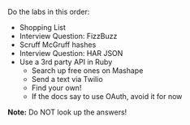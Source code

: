 Do the labs in this order:

* Shopping List
* Interview Question: FizzBuzz
* Scruff McGruff hashes
* Interview Question: HAR JSON
* Use a 3rd party API in Ruby
	* Search up free ones on Mashape
	* Send a text via Twilio
	* Find your own!
	* If the docs say to use OAuth, avoid it for now

**Note:** Do NOT look up the answers! 

